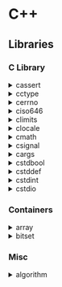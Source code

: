 
# C++

## Libraries

### C Library

<details><summary>cassert</summary>

```cpp
assert(("There are five lights", 2 + 2 == 5));
```

```bash
test: test.cc:10: int main(): Assertion `((void)"There are five lights", 2+2==5)' failed.
Aborted
```

</details>

<details><summary>cctype</summary>

```cpp
// 0-9a-zA-Z
isalnum()

// a-zA-Z
isalpha()

// tab (\t), space( )
isblank()

// NUL, \t, \f, \v, \n, \r, DEL
iscntrl()

// 0-9
isdigit()

// a-z
islower()

// A-Z
isupper()

// all printable characters
isprint()

// !"#$%&'()*+,-./:;<=>?@[\]^_`{|}~
ispunct()

// \t, \f, \v, \n, \r, space( )
isspace()

// 0123456789 ABCDEF abcdef
isxdigit()
```

</details>

<details><summary>cerrno</summary>

```cpp
double not_a_number = std::log(-1.0);
if (errno == EDOM) {
    std::cout << "log(-1) failed: " << std::strerror(errno) << '\n';
}

// E2BIG -> Argument list too long
// EACCES -> Permission denied
// EADDRINUSE -> Address in use
// EADDRNOTAVAIL -> Address not available
// EAFNOSUPPORT ->  Address family not supported
// EAGAIN -> Resource unavailable, try again
// EALREADY -> Connection already in progress
// EBADF -> Bad file descriptor
// EBADMSG -> Bad message
// EBUSY -> Device or resource busy
// ECANCELED -> Operation canceled
// ECHILD -> No child processes
// ECONNABORTED -> Connection aborted
// ECONNREFUSED -> Connection refused
// ECONNRESET -> Connection reset
// EDEADLK -> Resource deadlock would occur
// EDESTADDRREQ -> Destination address required
// EDOM -> Mathematics argument out of domain of function
// EEXIST -> File exists
// ...
```

```bash
log(-1) failed: Numerical argument out of domain
```

</details>

<details><summary>ciso646</summary>

```cpp
// macro  -> operator
// and    -> &&
// and_eq -> &=
// bitand -> &
// bitor  -> |
// compl  -> ~
// not    -> !
// not_eq -> !=
// or     -> ||
// or_eq  -> |=
// xor    -> ^
// xor_eq -> ^=
```

</details>

<details><summary>climits</summary>

[climits](http://www.cplusplus.com/reference/climits/)

```cpp
// CHAR_BIT   -> Number of bits in a char object (byte)
// SCHAR_MIN  -> Minimum value for an object of type signed char
// SCHAR_MAX  -> Maximum value for an object of type signed char
// UCHAR_MAX  -> Maximum value for an object of type unsigned char
// CHAR_MIN   -> Minimum value for an object of type char
// CHAR_MAX   -> Maximum value for an object of type char
// MB_LEN_MAX -> Maximum number of bytes in a multibyte character, for any locale
// SHRT_MIN   -> Minimum value for an object of type short int
// SHRT_MAX   -> Maximum value for an object of type short int
// USHRT_MAX  -> Maximum value for an object of type unsigned short int
// INT_MIN    -> Minimum value for an object of type int
// INT_MAX    -> Maximum value for an object of type int
// UINT_MAX   -> Maximum value for an object of type unsigned int
// LONG_MIN   -> Minimum value for an object of type long int
// LONG_MAX   -> Maximum value for an object of type long int
// ULONG_MAX  -> Maximum value for an object of type unsigned long int
// LLONG_MIN  -> Minimum value for an object of type long long int
// LLONG_MAX  -> Maximum value for an object of type long long int
// ULLONG_MAX -> Maximum value for an object of type unsigned long long int
```

</details>

<details><summary>clocale</summary>

[clocale](http://www.cplusplus.com/reference/clocale/)

```cpp
// Return name of current locale:
setlocale(LC_ALL, NULL);

setlocale(LC_ALL, "C");
// setlocale(<category>, <locale>);

// category:
// LC_ALL -> The entire locale.
// LC_COLLATE -> Affects the behavior of strcoll and strxfrm.
// LC_CTYPE -> Affects character handling functions (all functions of <cctype>, except isdigit and isxdigit), and the multibyte and wide character functions.
// LC_MONETARY -> Affects monetary formatting information returned by localeconv.
// LC_NUMERIC -> Affects the decimal-point character in formatted input/output operations and string formatting functions, as well as non-monetary information returned by localeconv.
// LC_TIME -> Affects the behavior of strftime.

// locale:
// "C" -> Minimal "C" locale
// "" -> Environment's default locale

struct lconv * lc;
lc = localeconv();
printf("Local Currency Symbol: %s\n",lc->currency_symbol);
```

```bash
Local Currency Symbol: $
```

</details>

<details><summary>cmath</summary>

[cmath](http://www.cplusplus.com/reference/cmath/)

```cpp
// Trigonometric functions
cos()
sin()
tan()
acos()
asin()
atan()
atan2(x, y)

// Hyperbolic functions
cosh()
sinh()
tanh()
acosh()
asinh()
atanh()

// Exponential and logarithmic functions
exp()
frexp()
ldexp()
log()
log10()
modf()
exp2()
expm1()
ilogb()
log1p()
log2()
logb()
scalbn()
scalbln()

// Power functions
pow()
sqrt()
cbrt()
hypot()

// Error and gamma functions
erf()
erfc()
tgamma()
lgamma()

// Rounding and remainder functions
cell()
floor()
fmod()
trunc()
round()
lround()
llround()
rint()
lrint()
llrint()
nearbyint()
remainder()
remquo()

// Floating-point manipulation functions
copysign(x, y)  // ->  Returns a value with the magnitude of x and the sign of y.
nan()
nextafter()
nexttoward()

// Minimum, maximum, difference functions
fdim()
fmax()
fmin()

// Other functions
fabs()
abs()
fma() // -> Multiply-add

// Classification macro / functions
fpclassify()
isfinite()
isinf()
isnan()
isnormal()
signbit()

// Comparison macro / functions
isgreater(x, y)
isgreaterequal(x, y)
isless(x, y)
islessqual(x, y)
islessgreater(x, y)
isunordered(x, y)
```

</details>

<details><summary>csignal</summary>

```c++
// Integral type of an object that can be accessed as an atomic entity,
// even in the presence of asynchronous signals.
sig_atomic_t signaled = 0;

void my_handler(int param) {
  signaled = 1;
}

int main () {
  void (*prev_handler)(int);

  prev_handler = signal(SIGINT, my_handler);
  // prev_handler = signal(SIGINT, SIG_DFL); // Default handler
  // prev_handler = signal(SIGINT, SIG_IGN); // Ignore signal
  // SIGABRT -> (Signal Abort) Abnormal termination, such as is initiated by the abort function.
  // SIGFPE -> Signal Floating-Point Exception
  // SIGILL -> Signal Illegal Instruction
  // SIGINT -> CTRL+C
  // SIGSEGV -> Signal Segmentation Violation
  // SIGTERM -> Termination request sent to program.

  // Generates a signal
  raise(SIGINT);
  
  printf ("signaled is %d.\n",signaled);

  return 0;
}
```

</details>

<details><summary>cargs</summary>

```c++
void PrintFloats (int n, ...) {
  int i;
  double val;
  printf ("Printing floats:");
  va_list vl;
  va_start(vl,n);
  for (i=0;i<n;i++) {
    val=va_arg(vl,double);
    printf (" [%.2f]",val);
  }
  va_end(vl);
  printf ("\n");
}

int main () {
  PrintFloats (3,3.14159,2.71828,1.41421);
  return 0;
}
```

```bash
Printing floats: [3.14] [2.72] [1.41]
```

</details>

<details><summary>cstdbool</summary>

```c++
true  // -> 1
false // -> 0
```

</details>

<details><summary>cstddef</summary>

```c++
// NULL
int* p = NULL;

// offsetof
struct S {
    char c;
    double d;
};
offsetof(S, c)

// size_t
std::array<std::size_t, 10> a;
for (std::size_t i = 0; i != a.size(); ++i) {
  a[i] = i;
}

// ptrdiff_t
// nullptr_t
// max_align_t
// byte
```

</details>

<details><summary>cstdint</summary>

```c++
int8_t
int16_t
int32_t
int64_t

uint8_t
uint16_t
uint32_t
uint64_t

INT8_{MIN, MAX}
INT16_{MIN, MAX}
INT32_{MIN, MAX}
INT64_{MIN, MAX}

UINT8_{MIN, MAX}
UINT16_{MIN, MAX}
UINT32_{MIN, MAX}
UINT64_{MIN, MAX}

SIZE_MAX // maximum of std::size_t
```

</details>

<details><summary>cstdio</summary>

**Operations on files**

<details><summary>remove</summary>

* [Remove file](http://www.cplusplus.com/reference/cstdio/remove/)

```c++
if (remove( "myfile.txt" ) != 0) {
  perror( "Error deleting file" );
} else {
  puts( "File successfully deleted" );
}
```

</details>

<details><summary>rename</summary>

* [Rename file](http://www.cplusplus.com/reference/cstdio/rename/)

```c++
result= rename("oldname.txt", "newname.txt");
if (result == 0) {
  puts("File successfully renamed");
} else {
  perror("Error renaming file");
}
```

</details>

<details><summary>tmpfile</summary>

* [Open a temporary file](http://www.cplusplus.com/reference/cstdio/tmpfile/)

```c++
FILE * pFile;
pFile = tmpfile();
```

</details>

<details><summary>tmpnam</summary>

* [Generate temporary filename](http://www.cplusplus.com/reference/cstdio/tmpnam/)
* Prints during compile time: *warning: the use of `tmpnam' is dangerous, better use `mkstemp'*

```c++
char buffer [L_tmpnam];
tmpnam(buffer);
```

```bash
/tmp/fileP7OWys
```

</details>

**File access**

<details><summary>fclose</summary>

* Close file

```c++
FILE* pFile;
pFile = fopen("myfile.txt","wt");
fprintf(pFile, "fclose example");
fclose(pFile);
```

</details>


<details><summary>fflush</summary>

* Flush stream

```c++
FILE* pFile;
pFile = fopen("example.txt","r+");
fputs("test", pFile);
fflush(pFile);
```

</details>

<details><summary>fopen</summary>

* [Open file](http://www.cplusplus.com/reference/cstdio/fopen/)

```c++
FILE* pFile;
pFile = fopen("myfile.txt", "w");
// mode:
// r  -> read mode
// w  -> write mode
// a  -> append mode
// r+ -> read/write mode
// w+ -> read/write mode, overwrite if file already exists
// a+ -> read/write mode, all output goes to end of file

if (pFile!=NULL) {
  fputs("fopen example", pFile);
  fclose(pFile);
}
```

</details>

<details><summary>fropen</summary>

* [Reopen stream with different file or mode](http://www.cplusplus.com/reference/cstdio/freopen/)

```c++
freopen("myfile.txt", "w", stdout);
printf("This sentence is redirected to a file.");
fclose(stdout);
```

</details>

<details><summary>setbuf</summary>

* [Set stream buffer](http://www.cplusplus.com/reference/cstdio/setbuf/)

```c++
char buffer[BUFSIZ];
FILE *pFile1, *pFile2;

pFile1= fopen("myfile1.txt", "w");
pFile2= fopen("myfile2.txt", "a");

setbuf(pFile1, buffer);
fputs("This is sent to a buffered stream", pFile1);
fflush(pFile1);

setbuf(pFile2, NULL);
fputs("This is sent to an unbuffered stream", pFile2);

fclose(pFile1);
fclose(pFile2);
```

</details>

<details><summary>setvbuf</summary>

* [Change stream buffering](http://www.cplusplus.com/reference/cstdio/setvbuf/)

```c++
FILE *pFile;
pFile=fopen("myfile.txt", "w");
setvbuf(pFile, NULL, _IOFBF, 1024);
// <stream>, <buffer>, <mode>, <size>

// buffer:
//  * User allocated buffer. Shall be at least size bytes long.
//  * If set to a null pointer, the function automatically allocates a buffer.

// mode:
//  * _IOFBF Full buffering
//  * _IOLBF Line buffering
//  * _IONBF No buffering

// size:
//  * in bytes

// File operations here

fclose (pFile);
```

</details>

**Formatted input/output**

</details>

### Containers

<details><summary>array</summary>

#### Initialize

```c++
std::array<int, 5> myarray = { 2, 16, 77, 34, 50 };
```

#### Fill with values

```c++
myarray.fill(5);
```

```bash
5 5 5 5 5 5
```

#### Iterate

```c++
for (auto it = myarray.begin(); it != myarray.end(); ++it) {
  std::cout << ' ' << *it;
}
```

```bash
2 16 77 34 50
```

#### Iterate reversed

```c++
for (auto it = myarray.rbegin(); it != myarray.rend(); ++rit) {
  std::cout << ' ' << *rit;
}
```

```bash
50 34 77 16 2
```

#### Access data

```c++

// With index
myarray[0]=i;

// With index and bounds check
// Throws out_of_range exception
myarray.at(0) = 1;

myarray.first();
myarray.back();
myarray.front() = 100;

// Access raw associated data:
myarray.data()
```

#### Swap two arrays

```c++
first.swap(second);
// must be same type and length
```

</details>

<details><summary>bitset</summary>

[reference](http://www.cplusplus.com/reference/bitset/bitset/)

#### Initialize

```c++
std::bitset<16> foo;
std::bitset<16> bar(0xfa2);
std::bitset<16> baz(std::string("0101111001"));
```

#### Access data

```c++
// Count ones:
foo.count();

// Get size
foo.size();

// Check if i-th bit is set
foo.test(i);

// Check if any bit is set
foo.any();

// Check if all bits are zero
foo.none();

// Check if all bits are one
foo.all();

// Set A bit
foo.set(); // Set all bits to 1
foo.set(1, 0); // Set 2nd bit to 0
foo.set(1); // Set 2nd bit to 1

// Set all bits to zero
foo.reset() // Set all bits to 0
foo.reset(1) // Set 2nd bit to 0

// flip bit (invert)
foo.flip() // flip all bits
foo.flip(1) // flip 2nd bit
```

#### Applicable operators

```c++
std::bitset<4> foo (std::string("1001"));
std::bitset<4> bar (std::string("0011"));

std::cout << (foo^=bar) << '\n';       // 1010 (XOR,assign)
std::cout << (foo&=bar) << '\n';       // 0010 (AND,assign)
std::cout << (foo|=bar) << '\n';       // 0011 (OR,assign)

std::cout << (foo<<=2) << '\n';        // 1100 (SHL,assign)
std::cout << (foo>>=1) << '\n';        // 0110 (SHR,assign)

std::cout << (~bar) << '\n';           // 1100 (NOT)
std::cout << (bar<<1) << '\n';         // 0110 (SHL)
std::cout << (bar>>1) << '\n';         // 0001 (SHR)

std::cout << (foo==bar) << '\n';       // false (0110==0011)
std::cout << (foo!=bar) << '\n';       // true  (0110!=0011)

std::cout << (foo&bar) << '\n';        // 0010
std::cout << (foo|bar) << '\n';        // 0111
std::cout << (foo^bar) << '\n';        // 0101
```

```bash
1010
0010
0011
1100
0110
1100
0110
0001
0
1
0010
0111
0101
```


#### Convert

```c++
#include <string>
// To string
foo.to_string<char,std::string::traits_type,std::string::allocator_type>();

// To unsigned long
foo.to_ulong()

// To unsigned long long
foo.to_ullong()
```

</details>

### Misc

<details><summary>algorithm</summary>

<details><summary>shuffle</summary>

```cpp
std::vector<int> v = {1, 2, 3, 4, 5, 6, 7, 8, 9, 10};
std::random_device rd;
std::mt19937 g(rd());
std::shuffle(v.begin(), v.end(), g);
```

```bash
8 6 10 4 2 3 7 1 9 5
```
</details>

<details><summary>{all, any, none}_of</summary>

```c++
std::vector<int> v(10, 2);
if (std::all_of(v.cbegin(), v.cend(), [](int i){ return i % 2 == 0; })) {
    std::cout << "All numbers are even\n";
}
```

```bash
All numbers are even
```
</details>



<details><summary>find</summary>

```c++
std::vector<int> v{0, 1, 2, 3, 4};
auto result1 = std::find(std::begin(v), std::end(v), 3);
if (result1 != std::end(v)) {
    std::cout << "v contains: 3\n";
} else {
    std::cout << "v does not contain: " << n1 << '\n';
}
```

```bash
v contains: 3
```
</details>

<details><summary>transform</summary>

```c++
std::string s("hello");
std::transform(s.begin(), s.end(), s.begin(),
                [](unsigned char c) -> unsigned char { return std::toupper(c); });
```

```bash
HELLO
```
</details>

<details><summary>max</summary>

```c++
std::cout << "larger of 1 and 9999: " << std::max(1, 9999) << '\n';
```
```bash
larger of 1 and 9999: 9999
```
</details>

<details><summary>clamp</summary>

```c++
std::clamp(10, 0, 100);
std::clamp(-10, 0, 100);
```
```bash
10
0
```
</details>

<details><summary>next_permutation</summary>

```c++
std::string s = "aba";
std::sort(s.begin(), s.end());
do {
    std::cout << s << '\n';
} while(std::next_permutation(s.begin(), s.end()));
```

```bash
aab
aba
baa
```
</details>

</details>
